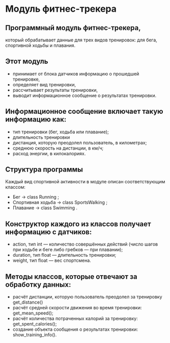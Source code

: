 # Модуль фитнес-трекера

## Программный модуль фитнес-трекера,
который обрабатывает данные для трех видов тренировок:
для бега, спортивной ходьбы и плавания.

## Этот модуль
- принимает от блока датчиков информацию о прошедшей тренировке,
- определяет вид тренировки,
- рассчитывает результаты тренировки,
- выводит информационное сообщение о результатах тренировки.

## Информационное сообщение включает такую информацию как:
- тип тренировки (бег, ходьба или плавание);
- длительность тренировки
- дистанция, которую преодолел пользователь, в километрах;
- среднюю скорость на дистанции, в км/ч;
- расход энергии, в килокалориях.

## Структура программы
Каждый вид спортивной активности в модуле описан соответствующим классом:
- Бег → class Running ;
- Спортивная ходьба → class SportsWalking ;
- Плавание → class Swimming .

## Конструктор каждого из классов получает информацию с датчиков:
- action, тип int — количество совершённых действий (число шагов
при ходьбе и беге либо гребков — при плавании);
- duration, тип float — длительность тренировки;
- weight, тип float — вес спортсмена.

## Методы классов, которые отвечают за обработку данных:
- расчёт дистанции, которую пользователь преодолел за тренировку get_distance()
- расчёт средней скорости движения во время тренировки: get_mean_speed();
- расчёт количества потраченных калорий за тренировку: get_spent_calories();
- создание объекта сообщения о результатах тренировки: show_training_info().